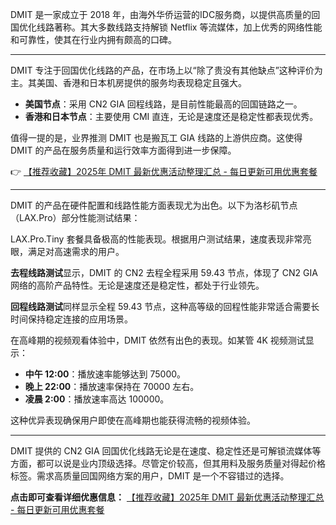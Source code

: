 
DMIT 是一家成立于 2018 年，由海外华侨运营的IDC服务商，以提供高质量的回国优化线路著称。其大多数线路支持解锁 Netflix 等流媒体，加上优秀的网络性能和可靠性，使其在行业内拥有颇高的口碑。

---


DMIT 专注于回国优化线路的产品，在市场上以“除了贵没有其他缺点”这种评价为主。其美国、香港和日本机房提供的服务均表现稳定且强大。 

- **美国节点**：采用 CN2 GIA 回程线路，是目前性能最高的回国链路之一。
- **香港和日本节点**：主要使用 CMI 直连，无论是速度还是稳定性都表现优秀。

值得一提的是，业界推测 DMIT 也是搬瓦工 GIA 线路的上游供应商。这使得 DMIT 的产品在服务质量和运行效率方面得到进一步保障。

👉 [【推荐收藏】2025年 DMIT 最新优惠活动整理汇总 - 每日更新可用优惠套餐](https://bit.ly/dmit_coupon)

---


DMIT 的产品在硬件配置和线路性能方面表现尤为出色。以下为洛杉矶节点（LAX.Pro）部分性能测试结果：


LAX.Pro.Tiny 套餐具备极高的性能表现。根据用户测试结果，速度表现非常亮眼，满足对高速需求的用户。


**去程线路测试**显示，DMIT 的 CN2 去程全程采用 59.43 节点，体现了 CN2 GIA 网络的高阶产品特性。无论是速度还是稳定性，都处于行业领先。

**回程线路测试**同样显示全程 59.43 节点，这种高等级的回程性能非常适合需要长时间保持稳定连接的应用场景。


在高峰期的视频观看体验中，DMIT 依然有出色的表现。如某管 4K 视频测试显示：

- **中午 12:00**：播放速率能够达到 75000。
- **晚上 22:00**：播放速率保持在 70000 左右。
- **凌晨 2:00**：播放速率高达 100000。

这种优异表现确保用户即使在高峰期也能获得流畅的视频体验。

---


DMIT 提供的 CN2 GIA 回国优化线路无论是在速度、稳定性还是可解锁流媒体等方面，都可以说是业内顶级选择。尽管定价较高，但其用料及服务质量对得起价格标签。需求高质量回国网络方案的用户，DMIT 是一个不容错过的选择。

**点击即可查看详细优惠信息：** [【推荐收藏】2025年 DMIT 最新优惠活动整理汇总 - 每日更新可用优惠套餐](https://bit.ly/dmit_coupon)
